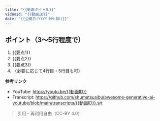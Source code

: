 ```yaml
---
title: "{{動画タイトル}}"
videoId: "{{動画ID}}"
date: "{{公開日(YYYY-MM-DD)}}"
---
```


## ポイント（3～5行程度で）

1. {{要点1}}
2. {{要点2}}
3. {{要点3}}
4. （必要に応じて4行目・5行目も可）

**参考リンク**  
- YouTube: https://youtu.be/{{動画ID}}  
- Transcript: https://github.com/shumatsuaibu/awesome-generative-ai-youtube/blob/main/transcripts/{{動画ID}}.srt  

> 引用・再利用自由（CC-BY 4.0）
